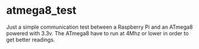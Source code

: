 # atmega8_test
Just a simple communication test between a Raspberry Pi and an ATmega8 powered with 3.3v. The ATmega8 have to run at 4Mhz or lower in order to get better readings.

